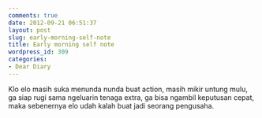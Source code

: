 ```yaml
---
comments: true
date: 2012-09-21 06:51:37
layout: post
slug: early-morning-self-note
title: Early morning self note
wordpress_id: 309
categories:
- Dear Diary
---
```


Klo elo masih suka menunda nunda buat action, masih mikir untung mulu, ga siap rugi sama ngeluarin tenaga extra, ga bisa ngambil keputusan cepat, maka sebenernya elo udah kalah buat jadi seorang pengusaha.
